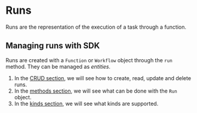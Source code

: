 # Runs

Runs are the representation of the execution of a task through a function.

## Managing runs with SDK

Runs are created with a `Function` or `Workflow` object through the `run` method. They can be managed as *entities*.

1. In the [CRUD section](./crud.md), we will see how to create, read, update and delete runs.
2. In the [methods section](./methods.md), we will see what can be done with the `Run` object.
3. In the [kinds section](./kinds.md), we will see what kinds are supported.

